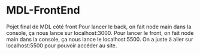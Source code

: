 # MDL-FrontEnd
Pojet final de MDL côté front
Pour lancer le back, on fait node main dans la console, ça nous lance sur localhost:3000.
Pour lancer le front, on fait node main dans la console, ça nous lance le localhost:5500.
On a juste à aller sur localhost:5500 pour pouvoir accéder au site. 
